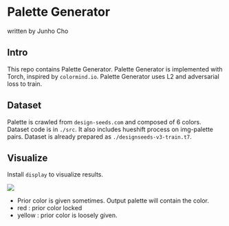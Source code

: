 # Palette Generator

written by Junho Cho

## Intro

This repo contains Palette Generator.
Palette Generator is implemented with Torch, inspired by `colormind.io`.
Palette Generator uses L2 and adversarial loss to train.

## Dataset

Palette is crawled from `design-seeds.com` and composed of 6 colors.
Dataset code is in `./src`. It also includes hueshift process on img-palette pairs.
Dataset is already prepared as `./designseeds-v3-train.t7`.

## Visualize

Install `display` to visualize results.

![](https://tmmsexy.s3.amazonaws.com/imgs/2017-06-09-084609.jpg)

- Prior color is given sometimes. Output palette will contain the color.
- red : prior color locked 
- yellow : prior color is loosely given.

